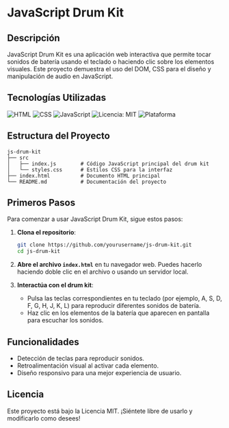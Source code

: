 # JavaScript Drum Kit

## Descripción
JavaScript Drum Kit es una aplicación web interactiva que permite tocar sonidos de batería usando el teclado o haciendo clic sobre los elementos visuales. Este proyecto demuestra el uso del DOM, CSS para el diseño y manipulación de audio en JavaScript.

## Tecnologías Utilizadas

![HTML](https://img.shields.io/badge/HTML-5-E34F26?style=flat-square&logo=html5&logoColor=white)
![CSS](https://img.shields.io/badge/CSS-3-1572B6?style=flat-square&logo=css3&logoColor=white)
![JavaScript](https://img.shields.io/badge/JavaScript-ES6+-F7DF1E?style=flat-square&logo=javascript&logoColor=black)
![Licencia: MIT](https://img.shields.io/badge/license-MIT-green?style=flat-square)
![Plataforma](https://img.shields.io/badge/Platform-Windows%20%7C%20Linux%20%7C%20Mac-informational?style=flat-square)

## Estructura del Proyecto
```
js-drum-kit
├── src
│   ├── index.js        # Código JavaScript principal del drum kit
│   └── styles.css      # Estilos CSS para la interfaz
├── index.html          # Documento HTML principal
└── README.md           # Documentación del proyecto
```

## Primeros Pasos
Para comenzar a usar JavaScript Drum Kit, sigue estos pasos:

1. **Clona el repositorio**:
   ```bash
   git clone https://github.com/yourusername/js-drum-kit.git
   cd js-drum-kit
   ```

2. **Abre el archivo `index.html`** en tu navegador web. Puedes hacerlo haciendo doble clic en el archivo o usando un servidor local.

3. **Interactúa con el drum kit**:
   - Pulsa las teclas correspondientes en tu teclado (por ejemplo, A, S, D, F, G, H, J, K, L) para reproducir diferentes sonidos de batería.
   - Haz clic en los elementos de la batería que aparecen en pantalla para escuchar los sonidos.

## Funcionalidades
- Detección de teclas para reproducir sonidos.
- Retroalimentación visual al activar cada elemento.
- Diseño responsivo para una mejor experiencia de usuario.

## Licencia
Este proyecto está bajo la Licencia MIT. ¡Siéntete libre de usarlo y modificarlo como desees!